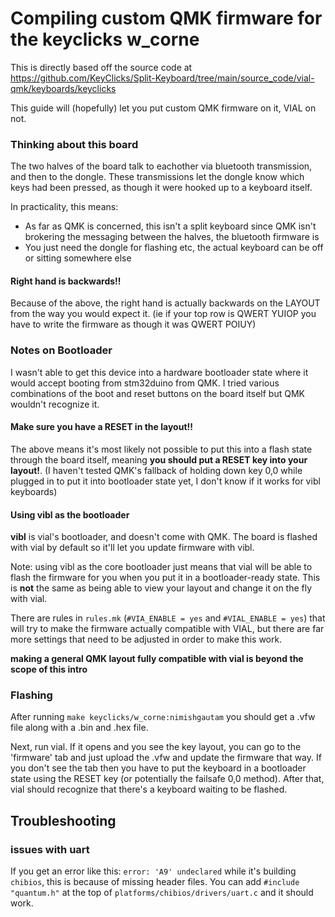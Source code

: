 # Compiling custom QMK firmware for the keyclicks w_corne

This is directly based off the source code at https://github.com/KeyClicks/Split-Keyboard/tree/main/source_code/vial-qmk/keyboards/keyclicks

This guide will (hopefully) let you put custom QMK firmware on it, VIAL on not.

### Thinking about this board

The two halves of the board talk to eachother via bluetooth transmission, and then to the dongle. These transmissions let the dongle know which keys had been pressed, as though it were hooked up to a keyboard itself.

In practicality, this means:

* As far as QMK is concerned, this isn't a split keyboard since QMK isn't brokering the messaging between the halves, the bluetooth firmware is
* You just need the dongle for flashing etc, the actual keyboard can be off or sitting somewhere else

#### Right hand is backwards!!

Because of the above, the right hand is actually backwards on the LAYOUT from the way you would expect it. (ie if your top row is QWERT YUIOP you have to write the firmware as though it was QWERT POIUY)

### Notes on Bootloader

I wasn't able to get this device into a hardware bootloader state where it would accept booting from stm32duino from QMK. I tried various combinations of the boot and reset buttons on the board itself but QMK wouldn't recognize it. 

#### Make sure you have a RESET in the layout!!

The above means it's most likely not possible to put this into a flash state through the board itself, meaning **you should put a RESET key into your layout!**. (I haven't tested QMK's fallback of holding down key 0,0 while plugged in to put it into bootloader state yet, I don't know if it works for vibl keyboards)

#### Using vibl as the bootloader

**vibl** is vial's bootloader, and doesn't come with QMK. The board is flashed with vial by default so it'll let you update firmware with vibl. 

Note: using vibl as the core bootloader just means that vial will be able to flash the firmware for you when you put it in a bootloader-ready state. This is **not** the same as being able to view your layout and change it on the fly with vial.

There are rules in `rules.mk` (`#VIA_ENABLE = yes` and `#VIAL_ENABLE = yes`) that will try to make the firmware actually compatible with VIAL, but there are far more settings that need to be adjusted in order to make this work. 

**making a general QMK layout fully compatible with vial is beyond the scope of this intro**

### Flashing

After running `make keyclicks/w_corne:nimishgautam` you should get a .vfw file along with a .bin and .hex file.

Next, run vial. If it opens and you see the key layout, you can go to the 'firmware' tab and just upload the .vfw and update the firmware that way. If you don't see the tab then you have to put the keyboard in a bootloader state using the RESET key (or potentially the failsafe 0,0 method). After that, vial should recognize that there's a keyboard waiting to be flashed.

## Troubleshooting

### issues with uart

If you get an error like this: `error: 'A9' undeclared` while it's building `chibios`, this is because of missing header files. You can add `#include "quantum.h"` at the top of `platforms/chibios/drivers/uart.c` and it should work.

